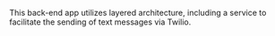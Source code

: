 This back-end app utilizes layered architecture, including a service to facilitate the sending of text messages via Twilio.
